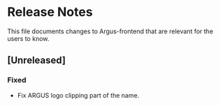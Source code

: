 # Release Notes
This file documents changes to Argus-frontend that are relevant for the users to know.

## [Unreleased]

### Fixed
- Fix ARGUS logo clipping part of the name.
